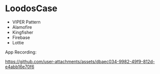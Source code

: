# LoodosCase

- VIPER Pattern
- Alamofire
- Kingfisher
- Firebase
- Lottie

App Recording:

https://github.com/user-attachments/assets/dbaec034-9982-49f9-812d-e4abb16e70f6
